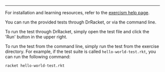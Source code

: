 * * * *

For installation and learning resources, refer to the
[exercism help page](http://help.exercism.io/getting-started-with-racket.html).

You can run the provided tests through DrRacket, or via the command line.

To run the test through DrRacket, simply open the test file and click the 'Run' button in the upper right.

To run the test from the command line, simply run the test from the exercise directory. For example, if the test suite is called `hello-world-test.rkt`, you can run the following command:

```bash
racket hello-world-test.rkt
```
